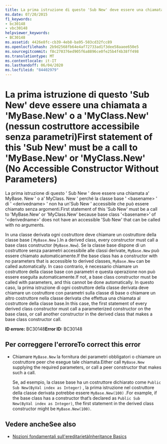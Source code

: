 ```yaml
---
title: La prima istruzione di questo 'Sub New' deve essere una chiamata a 'MyBase.New' o a 'MyClass.New' (nessun costruttore accessibile senza parametri)
ms.date: 07/20/2015
f1_keywords:
- bc30148
- vbc30148
helpviewer_keywords:
- BC30148
ms.assetid: 4426e8fc-cb39-4eb8-ba95-503cd32fcc89
ms.openlocfilehash: 2b9d2568fb64e4af72733ad1f3dee58aaee650e5
ms.sourcegitcommit: f8c270376ed905f6a8896ce0fe25b4f4b38ff498
ms.translationtype: MT
ms.contentlocale: it-IT
ms.lasthandoff: 06/04/2020
ms.locfileid: "84402979"
---
```

# <a name="first-statement-of-this-sub-new-must-be-a-call-to-mybasenew-or-myclassnew-no-accessible-constructor-without-parameters"></a><span data-ttu-id="39d0d-102">La prima istruzione di questo 'Sub New' deve essere una chiamata a 'MyBase.New' o a 'MyClass.New' (nessun costruttore accessibile senza parametri)</span><span class="sxs-lookup"><span data-stu-id="39d0d-102">First statement of this 'Sub New' must be a call to 'MyBase.New' or 'MyClass.New' (No Accessible Constructor Without Parameters)</span></span>
<span data-ttu-id="39d0d-103">La prima istruzione di questo ' Sub New ' deve essere una chiamata a' MyBase. New ' o a' MyClass. New ' perché la classe base ' \<basename> ' di ' \<derivedname> ' non ha un'Sub New ' accessibile che può essere chiamato senza argomenti.</span><span class="sxs-lookup"><span data-stu-id="39d0d-103">First statement of this 'Sub New' must be a call to 'MyBase.New' or 'MyClass.New' because base class '\<basename>' of '\<derivedname>' does not have an accessible 'Sub New' that can be called with no arguments.</span></span>  
  
 <span data-ttu-id="39d0d-104">In una classe derivata ogni costruttore deve chiamare un costruttore della classe base ( `MyBase.New` ).</span><span class="sxs-lookup"><span data-stu-id="39d0d-104">In a derived class, every constructor must call a base class constructor (`MyBase.New`).</span></span> <span data-ttu-id="39d0d-105">Se la classe base dispone di un costruttore senza parametri accessibile alle classi derivate, `MyBase.New` può essere chiamato automaticamente.</span><span class="sxs-lookup"><span data-stu-id="39d0d-105">If the base class has a constructor with no parameters that is accessible to derived classes, `MyBase.New` can be called automatically.</span></span> <span data-ttu-id="39d0d-106">In caso contrario, è necessario chiamare un costruttore della classe base con parametri e questa operazione non può essere eseguita automaticamente.</span><span class="sxs-lookup"><span data-stu-id="39d0d-106">If not, a base class constructor must be called with parameters, and this cannot be done automatically.</span></span> <span data-ttu-id="39d0d-107">In questo caso, la prima istruzione di ogni costruttore della classe derivata deve chiamare un costruttore con parametri sulla classe di base o chiamare un altro costruttore nella classe derivata che effettua una chiamata al costruttore della classe base.</span><span class="sxs-lookup"><span data-stu-id="39d0d-107">In this case, the first statement of every derived class constructor must call a parameterized constructor on the base class, or call another constructor in the derived class that makes a base class constructor call.</span></span>  
  
 <span data-ttu-id="39d0d-108">**ID errore:** BC30148</span><span class="sxs-lookup"><span data-stu-id="39d0d-108">**Error ID:** BC30148</span></span>  
  
## <a name="to-correct-this-error"></a><span data-ttu-id="39d0d-109">Per correggere l'errore</span><span class="sxs-lookup"><span data-stu-id="39d0d-109">To correct this error</span></span>  
  
- <span data-ttu-id="39d0d-110">Chiamare `MyBase.New` la fornitura dei parametri obbligatori o chiamare un costruttore peer che esegue tale chiamata.</span><span class="sxs-lookup"><span data-stu-id="39d0d-110">Either call `MyBase.New` supplying the required parameters, or call a peer constructor that makes such a call.</span></span>  
  
     <span data-ttu-id="39d0d-111">Se, ad esempio, la classe base ha un costruttore dichiarato come `Public Sub New(ByVal index as Integer)` , la prima istruzione nel costruttore della classe derivata potrebbe essere `MyBase.New(100)` .</span><span class="sxs-lookup"><span data-stu-id="39d0d-111">For example, if the base class has a constructor that’s declared as `Public Sub New(ByVal index as Integer)`, the first statement in the derived class constructor might be `MyBase.New(100)`.</span></span>  
  
## <a name="see-also"></a><span data-ttu-id="39d0d-112">Vedere anche</span><span class="sxs-lookup"><span data-stu-id="39d0d-112">See also</span></span>

- [<span data-ttu-id="39d0d-113">Nozioni fondamentali sull'ereditarietà</span><span class="sxs-lookup"><span data-stu-id="39d0d-113">Inheritance Basics</span></span>](../../programming-guide/language-features/objects-and-classes/inheritance-basics.md)
